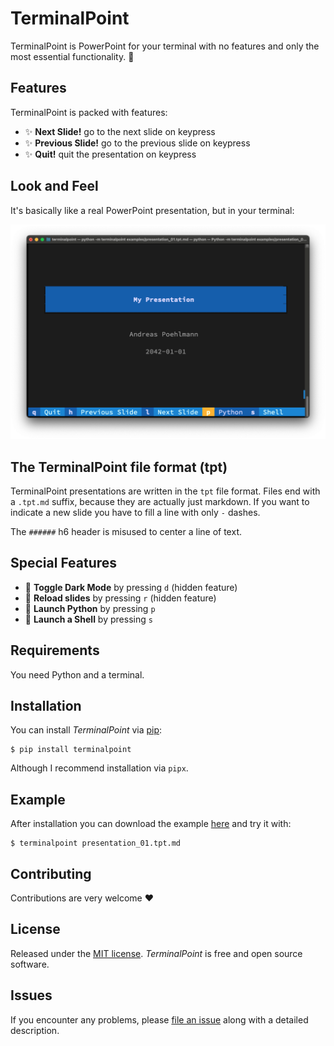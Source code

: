 # TerminalPoint

TerminalPoint is PowerPoint for your terminal with no features and only the most
essential functionality. :sloth:

## Features

TerminalPoint is packed with features:

- :sparkles: **Next Slide!** go to the next slide on keypress
- :sparkles: **Previous Slide!** go to the previous slide on keypress
- :sparkles: **Quit!** quit the presentation on keypress

## Look and Feel

It's basically like a real PowerPoint presentation, but in your terminal:

![TerminalPoint](examples/example_slide.png)


## The TerminalPoint file format (tpt)

TerminalPoint presentations are written in the `tpt` file format. Files end with
a `.tpt.md` suffix, because they are actually just markdown. If you want to
indicate a new slide you have to fill a line with only `-` dashes.

The `######` h6 header is misused to center a line of text.

## Special Features

- :hatched_chick: **Toggle Dark Mode** by pressing `d` (hidden feature)
- :whale: **Reload slides** by pressing `r` (hidden feature)
- :snake: **Launch Python** by pressing `p`
- :owl: **Launch a Shell** by pressing `s`

## Requirements

You need Python and a terminal.

## Installation

You can install *TerminalPoint* via [pip](https://pip.pypa.io/):

```shell
$ pip install terminalpoint
```

Although I recommend installation via `pipx`.

## Example

After installation you can download the example [here](https://github.com/ap--/terminalpoint/raw/main/examples/presentation_01.tpt.md)
and try it with:

```console
$ terminalpoint presentation_01.tpt.md
```

## Contributing

Contributions are very welcome :heart:

## License

Released under the [MIT license](LICENSE).
*TerminalPoint* is free and open source software.

## Issues

If you encounter any problems,
please [file an issue](https://github.com/ap--/terminalpoint/issues) along with
a detailed description.
